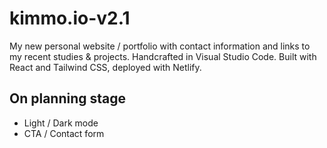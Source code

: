 # kimmo.io-v2.1

My new personal website / portfolio with contact information and links to my recent studies & projects. Handcrafted in Visual Studio Code. Built with React and Tailwind CSS, deployed with Netlify.


## On planning stage

- Light / Dark mode
- CTA / Contact form
